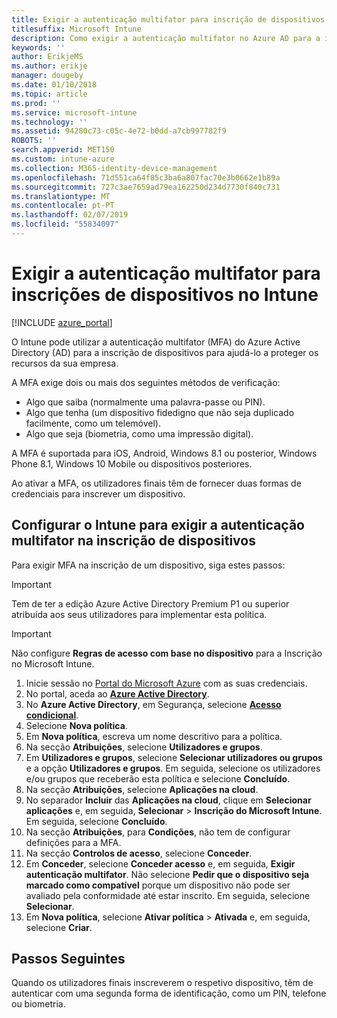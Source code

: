 ```yaml
---
title: Exigir a autenticação multifator para inscrição de dispositivos no Intune
titlesuffix: Microsoft Intune
description: Como exigir a autenticação multifator no Azure AD para a inscrição de dispositivos no Intune.
keywords: ''
author: ErikjeMS
ms.author: erikje
manager: dougeby
ms.date: 01/10/2018
ms.topic: article
ms.prod: ''
ms.service: microsoft-intune
ms.technology: ''
ms.assetid: 94280c73-c05c-4e72-b0dd-a7cb997782f9
ROBOTS: ''
search.appverid: MET150
ms.custom: intune-azure
ms.collection: M365-identity-device-management
ms.openlocfilehash: 71d551ca64f85c3ba6a807fac70e3b0662e1b89a
ms.sourcegitcommit: 727c3ae7659ad79ea162250d234d7730f840c731
ms.translationtype: MT
ms.contentlocale: pt-PT
ms.lasthandoff: 02/07/2019
ms.locfileid: "55834097"
---
```

# <a name="require-multi-factor-authentication-for-intune-device-enrollments"></a>Exigir a autenticação multifator para inscrições de dispositivos no Intune

[!INCLUDE [azure_portal](./includes/azure_portal.md)]

O Intune pode utilizar a autenticação multifator (MFA) do Azure Active Directory (AD) para a inscrição de dispositivos para ajudá-lo a proteger os recursos da sua empresa.

A MFA exige dois ou mais dos seguintes métodos de verificação:

- Algo que saiba (normalmente uma palavra-passe ou PIN).
- Algo que tenha (um dispositivo fidedigno que não seja duplicado facilmente, como um telemóvel).
- Algo que seja (biometria, como uma impressão digital).

A MFA é suportada para iOS, Android, Windows 8.1 ou posterior, Windows Phone 8.1, Windows 10 Mobile ou dispositivos posteriores.

Ao ativar a MFA, os utilizadores finais têm de fornecer duas formas de credenciais para inscrever um dispositivo.

## <a name="configure-intune-to-require-multi-factor-authentication-at-device-enrollment"></a>Configurar o Intune para exigir a autenticação multifator na inscrição de dispositivos

Para exigir MFA na inscrição de um dispositivo, siga estes passos:

>[!Important]
>Tem de ter a edição Azure Active Directory Premium P1 ou superior atribuída aos seus utilizadores para implementar esta política.

>[!Important]
>Não configure **Regras de acesso com base no dispositivo** para a Inscrição no Microsoft Intune.

1. Inicie sessão no [Portal do Microsoft Azure](https://portal.azure.com) com as suas credenciais.
2. No portal, aceda ao **[Azure Active Directory](https://portal.azure.com/#blade/Microsoft_AAD_IAM/ActiveDirectoryMenuBlade/Overview)**.
3. No **Azure Active Directory**, em Segurança, selecione **[Acesso condicional](https://portal.azure.com/#blade/Microsoft_AAD_IAM/ConditionalAccessBlade/Policies)**.
4. Selecione **Nova política**.
5. Em **Nova política**, escreva um nome descritivo para a política.
6. Na secção **Atribuições**, selecione **Utilizadores e grupos**.
7. Em **Utilizadores e grupos**, selecione **Selecionar utilizadores ou grupos** e a opção **Utilizadores e grupos**. Em seguida, selecione os utilizadores e/ou grupos que receberão esta política e selecione **Concluído**.
8. Na secção **Atribuições**, selecione **Aplicações na cloud**.
9. No separador **Incluir** das **Aplicações na cloud**, clique em **Selecionar aplicações** e, em seguida, **Selecionar** > **Inscrição do Microsoft Intune**. Em seguida, selecione **Concluído**.
10. Na secção **Atribuições**, para **Condições**, não tem de configurar definições para a MFA.
11. Na secção **Controlos de acesso**, selecione **Conceder**.
12. Em **Conceder**, selecione **Conceder acesso** e, em seguida, **Exigir autenticação multifator**. Não selecione **Pedir que o dispositivo seja marcado como compatível** porque um dispositivo não pode ser avaliado pela conformidade até estar inscrito. Em seguida, selecione **Selecionar**.
13. Em **Nova política**, selecione **Ativar política** > **Ativada** e, em seguida, selecione **Criar**.



## <a name="next-steps"></a>Passos Seguintes

Quando os utilizadores finais inscreverem o respetivo dispositivo, têm de autenticar com uma segunda forma de identificação, como um PIN, telefone ou biometria.
